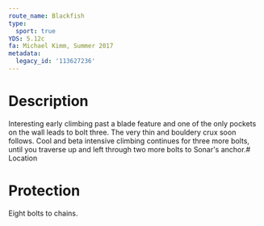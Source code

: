 ```yaml
---
route_name: Blackfish
type:
  sport: true
YDS: 5.12c
fa: Michael Kimm, Summer 2017
metadata:
  legacy_id: '113627236'
---
```

# Description
Interesting early climbing past a blade feature and one of the only pockets on the wall leads to bolt three. The very thin and bouldery crux soon follows. Cool and beta intensive climbing continues for three more bolts, until you traverse up and left through two more bolts to Sonar's anchor.# Location
# Protection
Eight bolts to chains.